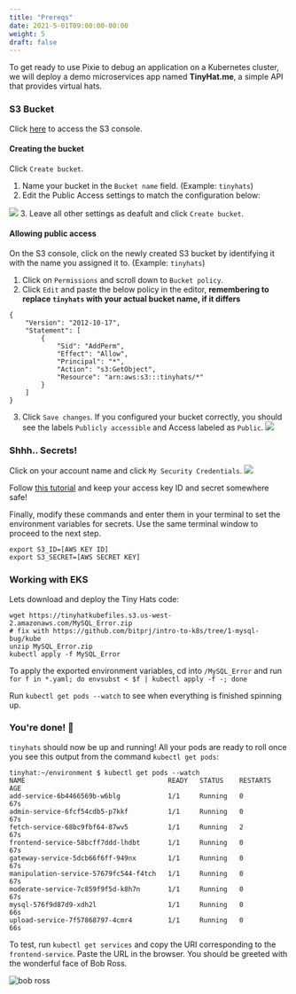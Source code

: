 ```yaml
---
title: "Prereqs"
date: 2021-5-01T09:00:00-00:00
weight: 5
draft: false
---
```


To get ready to use Pixie to debug an application on a Kubernetes cluster, we will deploy a demo microservices app named **TinyHat.me**, a simple API that provides virtual hats.

### S3 Bucket
Click [here](https://console.aws.amazon.com/s3/home) to access the S3 console.

#### Creating the bucket
Click `Create bucket`.

1. Name your bucket in the `Bucket name` field. (Example: `tinyhats`)
2. Edit the Public Access settings to match the configuration below:

![](/images/u6ZrfvH.png)
3. Leave all other settings as deafult and click `Create bucket`.

#### Allowing public access
On the S3 console, click on the newly created S3 bucket by identifying it with the name you assigned it to. (Example: `tinyhats`)

1. Click on `Permissions` and scroll down to `Bucket policy`.
2. Click `Edit` and paste the below policy in the editor, **remembering to replace `tinyhats` with your actual bucket name, if it differs**
```
{
    "Version": "2012-10-17",
    "Statement": [
        {
            "Sid": "AddPerm",
            "Effect": "Allow",
            "Principal": "*",
            "Action": "s3:GetObject",
            "Resource": "arn:aws:s3:::tinyhats/*"
        }
    ]
}
```
3. Click `Save changes`. If you configured your bucket correctly, you should see the labels `Publicly accessible` and Access labeled as `Public`.
![](/images/cYq2MYc.png)

### Shhh.. Secrets!
Click on your account name and click `My Security Credentials`.
![](/images/mvBb9l0.png)

Follow [this tutorial](https://www.msp360.com/resources/blog/how-to-find-your-aws-access-key-id-and-secret-access-key/) and keep your access key ID and secret somewhere safe!

Finally, modify these commands and enter them in your terminal to set the environment variables for secrets. Use the same terminal window to proceed to the next step.
``` 
export S3_ID=[AWS KEY ID]
export S3_SECRET=[AWS SECRET KEY]
```

### Working with EKS

Lets download and deploy the Tiny Hats code:

```
wget https://tinyhatkubefiles.s3.us-west-2.amazonaws.com/MySQL_Error.zip
# fix with https://github.com/bitprj/intro-to-k8s/tree/1-mysql-bug/kube
unzip MySQL_Error.zip
kubectl apply -f MySQL_Error
```
To apply the exported environment variables, cd into `/MySQL_Error` and run `for f in *.yaml; do envsubst < $f | kubectl apply -f -; done`

Run `kubectl get pods --watch` to see when everything is finished spinning up.

### You're done! 🎉
`tinyhats` should now be up and running! All your pods are ready to roll once you see this output from the command `kubectl get pods`:

```
tinyhat:~/environment $ kubectl get pods --watch
NAME                                    READY   STATUS    RESTARTS   AGE
add-service-6b4466569b-w6blg            1/1     Running   0          67s
admin-service-6fcf54cdb5-p7kkf          1/1     Running   0          67s
fetch-service-68bc9fbf64-87wv5          1/1     Running   2          67s
frontend-service-58bcff7ddd-lhdbt       1/1     Running   0          67s
gateway-service-5dcb66f6ff-949nx        1/1     Running   0          67s
manipulation-service-57679fc544-f4tch   1/1     Running   0          67s
moderate-service-7c859f9f5d-k8h7n       1/1     Running   0          67s
mysql-576f9d87d9-xdh2l                  1/1     Running   0          66s
upload-service-7f57868797-4cmr4         1/1     Running   0          66s
``` 

To test, run `kubectl get services` and copy the URI corresponding to the `frontend-service`. Paste the URL in the browser. You should be greeted with the wonderful face of Bob Ross. 

![bob ross](https://user-images.githubusercontent.com/69332964/132958153-d5a47029-5e0b-4c13-adec-87b12b760379.png)

